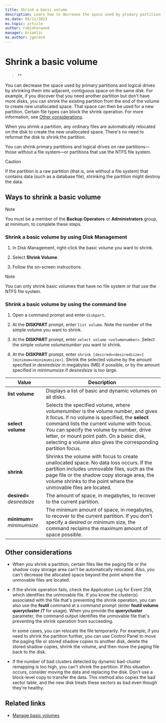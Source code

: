 ```yaml
---
title: Shrink a basic volume
description: Learn how to decrease the space used by primary partitions and logical drives by shrinking them into adjacent, contiguous space on the same disk.
ms.date: 09/11/2023
ms.topic: article
author: robinharwood
manager: brianlic
ms.author: jgerend
---
```


# Shrink a basic volume

> **

You can decrease the space used by primary partitions and logical drives by shrinking them into adjacent, contiguous space on the same disk. For example, if you discover that you need another partition but don't have more disks, you can shrink the existing partition from the end of the volume to create new unallocated space. That space can then be used for a new partition. Certain file types can block the shrink operation. For more information, see [Other considerations](#other-considerations).

When you shrink a partition, any ordinary files are automatically relocated on the disk to create the new unallocated space. There's no need to reformat the disk to shrink the partition.

You can shrink primary partitions and logical drives on raw partitions&mdash;those without a file system&mdash;or partitions that use the NTFS file system.

> [!CAUTION]
> If the partition is a raw partition (that is, one without a file system) that contains data (such as a database file), shrinking the partition might destroy the data.

## Ways to shrink a basic volume

> [!NOTE]
> You must be a member of the **Backup Operators** or **Administrators** group, at minimum, to complete these steps.

### Shrink a basic volume by using Disk Management

1. In Disk Management, right-click the basic volume you want to shrink.

1. Select **Shrink Volume**.

1. Follow the on-screen instructions.

> [!NOTE]
> You can only shrink basic volumes that have no file system or that use the NTFS file system.

### Shrink a basic volume by using the command line

1. Open a command prompt and enter `diskpart`.

1. At the **DISKPART** prompt, enter `list volume`. Note the number of the simple volume you want to shrink.

1. At the **DISKPART** prompt, enter `select volume <volumenumber>`. Select the simple volume *volumenumber* you want to shrink.

1. At the **DISKPART** prompt, enter `shrink [desired=<desiredsize>] [minimum=<minimumsize>]`. Shrink the selected volume by the amount specified in *desiredsize* in megabytes (MB) if possible, or by the amount specified in *minimumsize* if *desiredsize* is too large.

| Value             | Description |
| ---               | ----------- |
| **list volume** | Displays a list of basic and dynamic volumes on all disks. |
| **select volume** | Selects the specified volume, where *volumenumber* is the volume number, and gives it focus. If no volume is specified, the **select** command lists the current volume with focus. You can specify the volume by number, drive letter, or mount point path. On a basic disk, selecting a volume also gives the corresponding partition focus. |
| **shrink** | Shrinks the volume with focus to create unallocated space. No data loss occurs. If the partition includes unmovable files, such as the page file or the shadow copy storage area, the volume shrinks to the point where the unmovable files are located. |
| **desired=** *desiredsize* | The amount of space, in megabytes, to recover to the current partition. |
| **minimum=** *minimumsize* | The minimum amount of space, in megabytes, to recover to the current partition. If you don't specify a desired or minimum size, the command reclaims the maximum amount of space possible. |

## Other considerations

- When you shrink a partition, certain files like the paging file or the shadow copy storage area can't be automatically relocated. Also, you can't decrease the allocated space beyond the point where the unmovable files are located.

- If the shrink operation fails, check the Application Log for Event 259, which identifies the unmovable file. If you know the cluster(s) associated with the file that's preventing the shrink operation, you can also use the **fsutil** command at a command prompt (enter **fsutil volume querycluster /?** for usage). When you provide the **querycluster** parameter, the command output identifies the unmovable file that's preventing the shrink operation from succeeding.

  In some cases, you can relocate the file temporarily. For example, if you need to shrink the partition further, you can use Control Panel to move the paging file or stored shadow copies to another disk, delete the stored shadow copies, shrink the volume, and then move the paging file back to the disk.

- If the number of bad clusters detected by dynamic bad-cluster remapping is too high, you can't shrink the partition. If this situation occurs, consider moving the data and replacing the disk. Don't use a block-level copy to transfer the data. This method also copies the bad sector table, and the new disk treats these sectors as bad even though they're healthy.

## Related links

- [Manage basic volumes](manage-basic-volumes.md)
